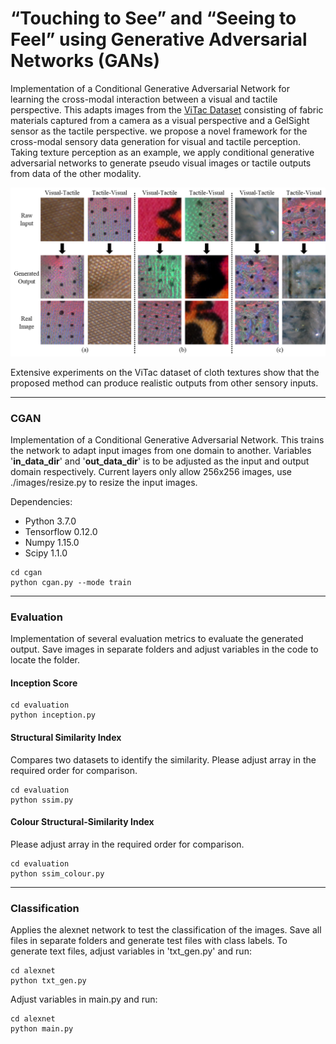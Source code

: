 # “Touching to See” and “Seeing to Feel” using Generative Adversarial Networks (GANs)

Implementation of a Conditional Generative Adversarial Network for learning the cross-modal interaction between a visual and tactile perspective. This adapts images from the [ViTac Dataset](https://arxiv.org/pdf/1802.07490.pdf) consisting of fabric materials captured from a camera as a visual perspective and a GelSight sensor as the tactile perspective. we propose a novel framework for the cross-modal sensory data generation for visual and tactile perception. Taking texture perception as an example, we apply conditional generative adversarial networks to generate pseudo visual images or tactile outputs from data of the other modality.

![](https://github.com/SirTune/vis_tac_cross_modal/blob/master/img/cloth_images.png)

Extensive experiments on the ViTac dataset of cloth textures show that the proposed method can produce realistic outputs from other sensory inputs.
___
### CGAN
Implementation of a Conditional Generative Adversarial Network. This trains the network to adapt input images from one domain to another. Variables '**in_data_dir**' and '**out_data_dir**' is to be adjusted as the input and output domain respectively.
Current layers only allow 256x256 images, use ./images/resize.py to resize the input images.

Dependencies:
* Python 3.7.0
* Tensorflow 0.12.0
* Numpy 1.15.0
* Scipy 1.1.0

```
cd cgan
python cgan.py --mode train
```

___
### Evaluation
Implementation of several evaluation metrics to evaluate the generated output. Save images in separate folders and adjust variables in the code to locate the folder.
#### Inception Score
```
cd evaluation
python inception.py
```
#### Structural Similarity Index
Compares two datasets to identify the similarity. Please adjust array in the required order for comparison.
```
cd evaluation
python ssim.py
```
#### Colour Structural-Similarity Index
Please adjust array in the required order for comparison.
```
cd evaluation
python ssim_colour.py
```
___
### Classification
Applies the alexnet network to test the classification of the images. Save all files in separate folders and generate test files with class labels. To generate text files, adjust variables in 'txt_gen.py' and run:
```
cd alexnet
python txt_gen.py
```
Adjust variables in main.py and run:
```
cd alexnet
python main.py
```
